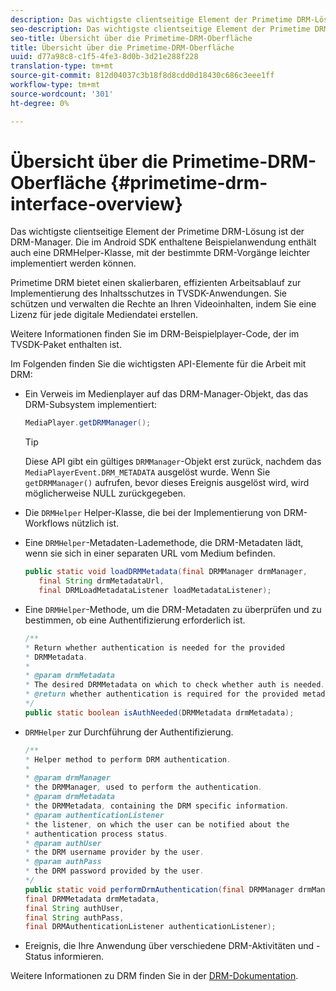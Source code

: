 ```yaml
---
description: Das wichtigste clientseitige Element der Primetime DRM-Lösung ist der DRM-Manager. Die im Android SDK enthaltene Beispielanwendung enthält auch eine DRMHelper-Klasse, mit der bestimmte DRM-Vorgänge leichter implementiert werden können.
seo-description: Das wichtigste clientseitige Element der Primetime DRM-Lösung ist der DRM-Manager. Die im Android SDK enthaltene Beispielanwendung enthält auch eine DRMHelper-Klasse, mit der bestimmte DRM-Vorgänge leichter implementiert werden können.
seo-title: Übersicht über die Primetime-DRM-Oberfläche
title: Übersicht über die Primetime-DRM-Oberfläche
uuid: d77a98c8-c1f5-4fe3-8d0b-3d21e288f228
translation-type: tm+mt
source-git-commit: 812d04037c3b18f8d8cdd0d18430c686c3eee1ff
workflow-type: tm+mt
source-wordcount: '301'
ht-degree: 0%

---
```



# Übersicht über die Primetime-DRM-Oberfläche {#primetime-drm-interface-overview}

Das wichtigste clientseitige Element der Primetime DRM-Lösung ist der DRM-Manager. Die im Android SDK enthaltene Beispielanwendung enthält auch eine DRMHelper-Klasse, mit der bestimmte DRM-Vorgänge leichter implementiert werden können.

<!--<a id="section_4DD54E085AB345FE9BE00865E56B28DB"></a>-->

Primetime DRM bietet einen skalierbaren, effizienten Arbeitsablauf zur Implementierung des Inhaltsschutzes in TVSDK-Anwendungen. Sie schützen und verwalten die Rechte an Ihren Videoinhalten, indem Sie eine Lizenz für jede digitale Mediendatei erstellen.

Weitere Informationen finden Sie im DRM-Beispielplayer-Code, der im TVSDK-Paket enthalten ist.

Im Folgenden finden Sie die wichtigsten API-Elemente für die Arbeit mit DRM:

* Ein Verweis im Medienplayer auf das DRM-Manager-Objekt, das das DRM-Subsystem implementiert:

   ```java
   MediaPlayer.getDRMManager();
   ```

   >[!TIP]
   >
   >Diese API gibt ein gültiges `DRMManager`-Objekt erst zurück, nachdem das `MediaPlayerEvent.DRM_METADATA` ausgelöst wurde. Wenn Sie `getDRMManager()` aufrufen, bevor dieses Ereignis ausgelöst wird, wird möglicherweise NULL zurückgegeben.

* Die `DRMHelper` Helper-Klasse, die bei der Implementierung von DRM-Workflows nützlich ist.
* Eine `DRMHelper`-Metadaten-Lademethode, die DRM-Metadaten lädt, wenn sie sich in einer separaten URL vom Medium befinden.

   ```java
   public static void loadDRMMetadata(final DRMManager drmManager,  
      final String drmMetadataUrl,  
      final DRMLoadMetadataListener loadMetadataListener);
   ```

* Eine `DRMHelper`-Methode, um die DRM-Metadaten zu überprüfen und zu bestimmen, ob eine Authentifizierung erforderlich ist.

   ```java
   /** 
   * Return whether authentication is needed for the provided 
   * DRMMetadata. 
   * 
   * @param drmMetadata 
   * The desired DRMMetadata on which to check whether auth is needed. 
   * @return whether authentication is required for the provided metadata 
   */ 
   public static boolean isAuthNeeded(DRMMetadata drmMetadata);
   ```

* `DRMHelper` zur Durchführung der Authentifizierung.

   ```java
   /** 
   * Helper method to perform DRM authentication. 
   * 
   * @param drmManager 
   * the DRMManager, used to perform the authentication. 
   * @param drmMetadata 
   * the DRMMetadata, containing the DRM specific information. 
   * @param authenticationListener 
   * the listener, on which the user can be notified about the 
   * authentication process status. 
   * @param authUser 
   * the DRM username provider by the user. 
   * @param authPass 
   * the DRM password provided by the user. 
   */ 
   public static void performDrmAuthentication(final DRMManager drmManager,  
   final DRMMetadata drmMetadata,  
   final String authUser,  
   final String authPass,  
   final DRMAuthenticationListener authenticationListener);
   ```

* Ereignis, die Ihre Anwendung über verschiedene DRM-Aktivitäten und -Status informieren.

<!--<a id="section_F58941D68EB94A5EBD1C7454D2A1B17A"></a>-->

Weitere Informationen zu DRM finden Sie in der [DRM-Dokumentation](https://helpx.adobe.com/primetime/user-guide.html).
